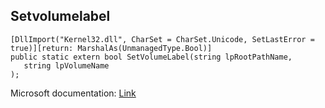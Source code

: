 ## Setvolumelabel

```
[DllImport("Kernel32.dll", CharSet = CharSet.Unicode, SetLastError = true)][return: MarshalAs(UnmanagedType.Bool)]
public static extern bool SetVolumeLabel(string lpRootPathName,
   string lpVolumeName
);
```

Microsoft documentation: [Link](https://learn.microsoft.com/en-us/windows/win32/api/winbase/nf-winbase-setvolumelabela)
